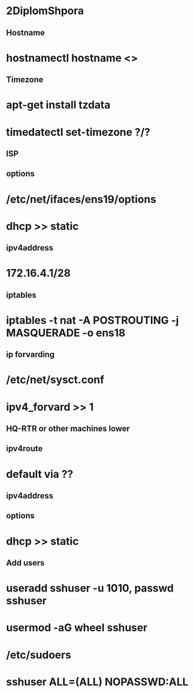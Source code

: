 # 2DiplomShpora

## Hostname
# hostnamectl hostname <>

## Timezone
# apt-get install tzdata
# timedatectl set-timezone ?/?

## ISP
## options
# /etc/net/ifaces/ens19/options
# dhcp >> static
## ipv4address
# 172.16.4.1/28
## iptables
# iptables -t nat -A POSTROUTING -j MASQUERADE -o ens18
## ip forvarding
# /etc/net/sysct.conf
# ipv4_forvard >> 1

## HQ-RTR or other machines lower
## ipv4route
# default via ??
## ipv4address
## options
# dhcp >> static 

## Add users
# useradd sshuser -u 1010, passwd sshuser
# usermod -aG wheel sshuser
# /etc/sudoers
# sshuser ALL=(ALL) NOPASSWD:ALL
